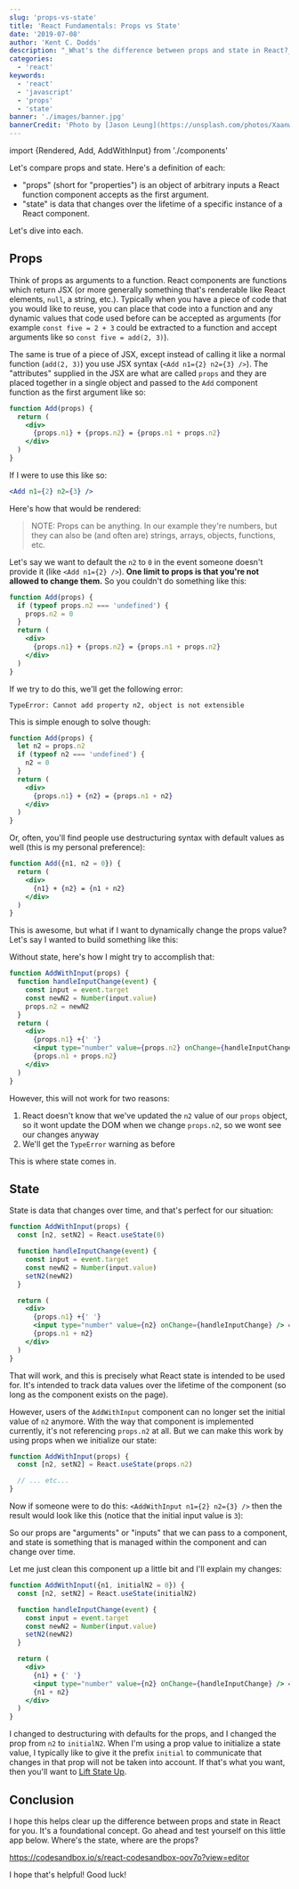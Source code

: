 ```yaml
---
slug: 'props-vs-state'
title: 'React Fundamentals: Props vs State'
date: '2019-07-08'
author: 'Kent C. Dodds'
description: "_What's the difference between props and state in React?_"
categories:
  - 'react'
keywords:
  - 'react'
  - 'javascript'
  - 'props'
  - 'state'
banner: './images/banner.jpg'
bannerCredit: 'Photo by [Jason Leung](https://unsplash.com/photos/Xaanw0s0pMk)'
---
```


import {Rendered, Add, AddWithInput} from './components'

Let's compare props and state. Here's a definition of each:

- "props" (short for "properties") is an object of arbitrary inputs a React
  function component accepts as the first argument.
- "state" is data that changes over the lifetime of a specific instance of a
  React component.

Let's dive into each.

## Props

Think of props as arguments to a function. React components are functions which
return JSX (or more generally something that's renderable like React elements,
`null`, a string, etc.). Typically when you have a piece of code that you would
like to reuse, you can place that code into a function and any dynamic values
that code used before can be accepted as arguments (for example
`const five = 2 + 3` could be extracted to a function and accept arguments like
so `const five = add(2, 3)`).

The same is true of a piece of JSX, except instead of calling it like a normal
function (`add(2, 3)`) you use JSX syntax (`<Add n1={2} n2={3} />`). The
"attributes" supplied in the JSX are what are called `props` and they are placed
together in a single object and passed to the `Add` component function as the
first argument like so:

```jsx {1}
function Add(props) {
  return (
    <div>
      {props.n1} + {props.n2} = {props.n1 + props.n2}
    </div>
  )
}
```

If I were to use this like so:

```jsx
<Add n1={2} n2={3} />
```

Here's how that would be rendered:

<Rendered>
  <Add n1={2} n2={3} />
</Rendered>

> NOTE: Props can be anything. In our example they're numbers, but they can also
> be (and often are) strings, arrays, objects, functions, etc.

Let's say we want to default the `n2` to `0` in the event someone doesn't
provide it (like `<Add n1={2} />`). **One limit to props is that you're not
allowed to change them.** So you couldn't do something like this:

```jsx
function Add(props) {
  if (typeof props.n2 === 'undefined') {
    props.n2 = 0
  }
  return (
    <div>
      {props.n1} + {props.n2} = {props.n1 + props.n2}
    </div>
  )
}
```

If we try to do this, we'll get the following error:

```
TypeError: Cannot add property n2, object is not extensible
```

This is simple enough to solve though:

```jsx
function Add(props) {
  let n2 = props.n2
  if (typeof n2 === 'undefined') {
    n2 = 0
  }
  return (
    <div>
      {props.n1} + {n2} = {props.n1 + n2}
    </div>
  )
}
```

Or, often, you'll find people use destructuring syntax with default values as
well (this is my personal preference):

```jsx
function Add({n1, n2 = 0}) {
  return (
    <div>
      {n1} + {n2} = {n1 + n2}
    </div>
  )
}
```

This is awesome, but what if I want to dynamically change the props value? Let's
say I wanted to build something like this:

<Rendered>
  <AddWithInput n1={2} />
</Rendered>

Without state, here's how I might try to accomplish that:

```jsx {5}
function AddWithInput(props) {
  function handleInputChange(event) {
    const input = event.target
    const newN2 = Number(input.value)
    props.n2 = newN2
  }
  return (
    <div>
      {props.n1} +{' '}
      <input type="number" value={props.n2} onChange={handleInputChange} /> ={' '}
      {props.n1 + props.n2}
    </div>
  )
}
```

However, this will not work for two reasons:

1. React doesn't know that we've updated the `n2` value of our `props` object,
   so it wont update the DOM when we change `props.n2`, so we wont see our
   changes anyway
2. We'll get the `TypeError` warning as before

This is where state comes in.

## State

State is data that changes over time, and that's perfect for our situation:

```jsx {2, 7}
function AddWithInput(props) {
  const [n2, setN2] = React.useState(0)

  function handleInputChange(event) {
    const input = event.target
    const newN2 = Number(input.value)
    setN2(newN2)
  }

  return (
    <div>
      {props.n1} +{' '}
      <input type="number" value={n2} onChange={handleInputChange} /> ={' '}
      {props.n1 + n2}
    </div>
  )
}
```

That will work, and this is precisely what React state is intended to be used
for. It's intended to track data values over the lifetime of the component (so
long as the component exists on the page).

However, users of the `AddWithInput` component can no longer set the initial
value of `n2` anymore. With the way that component is implemented currently,
it's not referencing `props.n2` at all. But we can make this work by using props
when we initialize our state:

```jsx
function AddWithInput(props) {
  const [n2, setN2] = React.useState(props.n2)

  // ... etc...
}
```

Now if someone were to do this: `<AddWithInput n1={2} n2={3} />` then the result
would look like this (notice that the initial input value is `3`):

<Rendered>
  <AddWithInput n1={2} initialN2={3} />
</Rendered>

So our props are "arguments" or "inputs" that we can pass to a component, and
state is something that is managed within the component and can change over
time.

Let me just clean this component up a little bit and I'll explain my changes:

```jsx {1, 2}
function AddWithInput({n1, initialN2 = 0}) {
  const [n2, setN2] = React.useState(initialN2)

  function handleInputChange(event) {
    const input = event.target
    const newN2 = Number(input.value)
    setN2(newN2)
  }

  return (
    <div>
      {n1} + {' '}
      <input type="number" value={n2} onChange={handleInputChange} /> ={' '}
      {n1 + n2}
    </div>
  )
}
```

I changed to destructuring with defaults for the props, and I changed the prop
from `n2` to `initialN2`. When I'm using a prop value to initialize a state
value, I typically like to give it the prefix `initial` to communicate that
changes in that prop will not be taken into account. If that's what you want,
then you'll want to
[Lift State Up](https://reactjs.org/docs/lifting-state-up.html).

## Conclusion

I hope this helps clear up the difference between props and state in React for
you. It's a foundational concept. Go ahead and test yourself on this little app
below. Where's the state, where are the props?

https://codesandbox.io/s/react-codesandbox-oov7o?view=editor

I hope that's helpful! Good luck!
